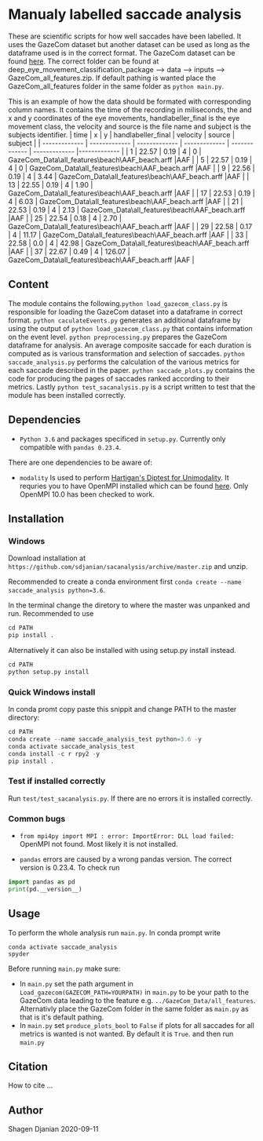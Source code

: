 # Manualy labelled saccade analysis

These are scientific scripts for how well saccades have been labelled. It uses the GazeCom dataset but another dataset can be used as long as the dataframe used is in the correct format. The GazeCom dataset can be found [here](http://michaeldorr.de/smoothpursuit/deep_eye_movement_classification_package.zip). The correct folder can be found at deep_eye_movement_classification_package --> data --> inputs --> GazeCom_all_features.zip. If default pathing is wanted place the GazeCom_all_features folder in the same folder as ```python main.py```.

This is an example of how the data should be formated with corresponding column names. It contains the time of the recording in miliseconds, the and x and y coordinates of the eye movements, handlabeller_final is the eye movement class, the velocity and source is the file name and subject is the subjects identifier.
| time  | x | y | handlabeller_final | velocity | source | subject |
| ------------- | ------------- | ------------- | ------------- | ------------- | ------------- |------------- |
| 1  | 22.57  | 0.19  | 4  | 0  | GazeCom_Data\all_features\beach\AAF_beach.arff  |AAF  |
| 5  | 22.57  | 0.19  | 4  | 0  | GazeCom_Data\all_features\beach\AAF_beach.arff  |AAF  |
| 9   | 22.56  | 0.19  | 4  | 3.44  | GazeCom_Data\all_features\beach\AAF_beach.arff  |AAF  |
| 13  | 22.55  | 0.19  | 4  | 1.90  | GazeCom_Data\all_features\beach\AAF_beach.arff  |AAF  |
| 17  | 22.53  | 0.19  | 4  | 6.03  | GazeCom_Data\all_features\beach\AAF_beach.arff  |AAF  |
| 21  | 22.53  | 0.19  | 4  | 2.13  | GazeCom_Data\all_features\beach\AAF_beach.arff  |AAF  |
| 25  | 22.54  | 0.18  | 4  | 2.70  | GazeCom_Data\all_features\beach\AAF_beach.arff  |AAF  |
| 29  | 22.58  | 0.17  | 4  | 11.17  | GazeCom_Data\all_features\beach\AAF_beach.arff  |AAF  |
| 33  | 22.58  | 0.0  | 4  | 42.98  | GazeCom_Data\all_features\beach\AAF_beach.arff  |AAF  |
| 37  | 22.67  | 0.49  | 4  | 126.07  | GazeCom_Data\all_features\beach\AAF_beach.arff  |AAF  |

## Content
The module contains the following.```python load_gazecom_class.py``` is responsible for loading the GazeCom dataset into a dataframe in correct format. ```python caculateEvents.py``` generates an additional dataframe by using the output of ```python load_gazecom_class.py``` that contains information on the event level. ```python preprocessing.py``` prepares the GazeCom dataframe for analysis. An average composite saccade for each duration is computed as is various transformation and selection of saccades. ```python saccade_analysis.py``` performs the calculation of the various metrics for each saccade described in the paper. ```python saccade_plots.py``` contains the code for producing the pages of saccades ranked according to their metrics. Lastly ```python test_sacanalysis.py``` is a script written to test that the module has been installed correctly.

## Dependencies

* `Python 3.6` and packages specificed in `setup.py`. Currently only compatible with `pandas 0.23.4`.

There are one dependencies to be aware of:
* `modality` 
Is used to perform [Hartigan's Diptest for Unimodality](https://github.com/alimuldal/diptest). It requries you to have OpenMPI installed which can be found [here](https://www.microsoft.com/en-us/download/details.aspx?id=57467). Only OpenMPI 10.0 has been checked to work.


## Installation

### Windows
Download installation at `https://github.com/sdjanian/sacanalysis/archive/master.zip` and unzip.

Recommended to create a conda environment first `conda create --name saccade_analysis python=3.6`.

In the terminal change the diretory to where the master was unpanked and run. Recommended to use
```python
cd PATH
pip install .
```

Alternatively it can also be installed with using setup.py install instead.
```python
cd PATH
python setup.py install
```
### Quick Windows install
In conda promt copy paste this snippit and change PATH to the master directory:
```python
cd PATH
conda create --name saccade_analysis_test python=3.6 -y
conda activate saccade_analysis_test
conda install -c r rpy2 -y
pip install .
```
### Test if installed correctly
Run `test/test_sacanalysis.py`. If there are no errors it is installed correctly.
### Common bugs

* `from mpi4py import MPI : error: ImportError: DLL load failed:` OpenMPI not found. Most likely it is not installed.

* `pandas` errors are caused by a wrong pandas version. The correct version is 0.23.4. To check run
```python
import pandas as pd
print(pd.__version__)
```
## Usage
To perform the whole analysis run `main.py`. In conda prompt write
```
conda activate saccade_analysis
spyder
```
Before running `main.py` make sure:
* In `main.py` set the path argument in `Load_gazecom(GAZECOM_PATH=YOURPATH)` in `main.py` to be your path to the GazeCom data leading to the feature e.g. `../GazeCom_Data/all_features`. Alternativly place the GazeCom folder in the same folder as `main.py` as that is it's default pathing.
* In `main.py` set `produce_plots_bool` to `False` if plots for all saccades for all metrics is wanted is not wanted. By default it is `True`.
and then run `main.py`


## Citation
How to cite ...

## Author
Shagen Djanian
2020-09-11

